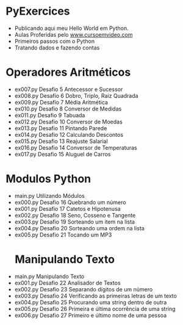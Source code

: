 # PyExercices
- Publicando aqui meu Hello World em Python.
- Aulas Proferidas pelo www.cursoemvideo.com
- Primeiros passos com o Python
- Tratando dados e fazendo contas
# Operadores Aritméticos
- ex007.py Desafio 5 Antecessor e Sucessor
- ex008.py Desafio 6 Dobro, Triplo, Raiz Quadrada
- ex009.py Desafio 7 Média Aritmética
- ex010.py Desafio 8 Conversor de Medidas
- ex011.py Desafio 9 Tabuada
- ex012.py Desafio 10 Conversor de Moedas
- ex013.py Desafio 11 Pintando Parede
- ex014.py Desafio 12 Calculando Descontos
- ex015.py Desafio 13 Reajuste Salarial
- ex016.py Desafio 14 Conversor de Temperaturas
- ex017.py Desafio 15 Aluguel de Carros
# Modulos Python
- main.py Utilizando Módulos
- ex000.py Desafio 16 Quebrando um número
- ex001.py Desafio 17 Catetos e Hipotenusa
- ex002.py Desafio 18 Seno, Cosseno e Tangente
- ex003.py Desafio 19 Sorteando um item na lista
- ex004.py Desafio 20 Sorteando uma ordem na lista
- ex005.py Desafio 21 Tocando um MP3
  # Manipulando Texto
- main.py Manipulando Texto
- ex001.py Desafio 22 Analisador de Textos
- ex002.py Desafio 23 Separando dígitos de um número
- ex003.py Desafio 24 Verificando as primeiras letras de um texto
- ex004.py Desafio 25 Procurando uma string dentro de outra
- ex005.py Desafio 26 Primeira e última ocorrência de uma string
- ex006.py Desafio 27 Primeiro e último nome de uma pessoa

